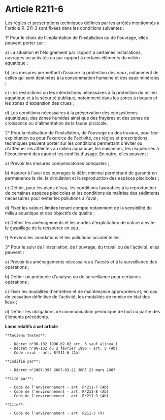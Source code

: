 # Article R211-6

Les règles et prescriptions techniques définies par les arrêtés mentionnés à l'article R. 211-3 sont fixées dans les
conditions suivantes : 

1° Pour le choix de l'implantation de l'installation ou de l'ouvrage, elles peuvent porter sur : 

a) La situation et l'éloignement par rapport à certaines installations, ouvrages ou activités ou par rapport à certains
éléments du milieu aquatique ; 

b) Les mesures permettant d'assurer la protection des eaux, notamment de celles qui sont destinées à la consommation humaine
et des eaux minérales ; 

c) Les restrictions ou les interdictions nécessaires à la protection du milieu aquatique et à la sécurité publique, notamment
dans les zones à risques et les zones d'expansion des crues ; 

d) Les conditions nécessaires à la préservation des écosystèmes aquatiques, des zones humides ainsi que des frayères et des
zones de croissance ou d'alimentation de la faune piscicole. 

2° Pour la réalisation de l'installation, de l'ouvrage ou des travaux, pour leur exploitation ou pour l'exercice de
l'activité, ces règles et prescriptions techniques peuvent porter sur les conditions permettant d'éviter ou d'atténuer les
atteintes au milieu aquatique, les nuisances, les risques liés à l'écoulement des eaux et les conflits d'usage. En outre,
elles peuvent : 

a) Prévoir les mesures compensatoires adéquates ; 

b) Assurer à l'aval des ouvrages le débit minimal permettant de garantir en permanence la vie, la circulation et la
reproduction des espèces piscicoles ; 

c) Définir, pour les plans d'eau, les conditions favorables à la reproduction de certaines espèces piscicoles et les
conditions de maîtrise des sédiments nécessaires pour éviter les pollutions à l'aval ; 

d) Fixer les valeurs limites tenant compte notamment de la sensibilité du milieu aquatique et des objectifs de qualité ; 

e) Définir les aménagements et les modes d'exploitation de nature à éviter le gaspillage de la ressource en eau ; 

f) Prévenir les inondations et les pollutions accidentelles. 

3° Pour le suivi de l'installation, de l'ouvrage, du travail ou de l'activité, elles peuvent : 

a) Prévoir les aménagements nécessaires à l'accès et à la surveillance des opérations ; 

b) Définir un protocole d'analyse ou de surveillance pour certaines opérations ; 

c) Fixer les modalités d'entretien et de maintenance appropriées et, en cas de cessation définitive de l'activité, les
modalités de remise en état des lieux ; 

d) Définir les obligations de communication périodique de tout ou partie des éléments précédents.

**Liens relatifs à cet article**

	**Anciens textes**:

	  - Décret n°96-102 1996-02-02 art. 5 sauf alinéa 1
	  - Décret n°96-102 du 2 février 1996 - art. 5 (Ab)
	  - Code rural - art. R*211-6 (Ab)

	**Codifié par**:

	  - Décret n°2007-397 2007-03-22 JORF 23 mars 2007

	**Cité par**:

	  - Code de l'environnement - art. R*211-7 (Ab)
	  - Code de l'environnement - art. R*211-8 (Ab)
	  - Code de l'environnement - art. R*211-9 (Ab)

	**Cite**:

	  - Code de l'environnement - art. R211-3 (V)
